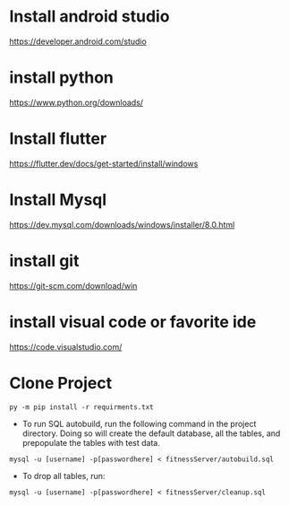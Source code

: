 # Install android studio
https://developer.android.com/studio

# install python 
https://www.python.org/downloads/

# Install flutter   
https://flutter.dev/docs/get-started/install/windows

# Install Mysql
https://dev.mysql.com/downloads/windows/installer/8.0.html

# install git 
https://git-scm.com/download/win

# install visual code or favorite ide
https://code.visualstudio.com/

# Clone Project
```
py -m pip install -r requirments.txt
```
- To run SQL autobuild, run the following command in the project directory. Doing so will create the default database, all the tables, and prepopulate the tables with test data.
```
mysql -u [username] -p[passwordhere] < fitnessServer/autobuild.sql
```
- To drop all tables, run:
```
mysql -u [username] -p[passwordhere] < fitnessServer/cleanup.sql
```
